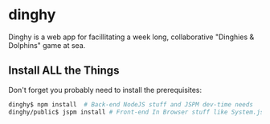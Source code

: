 # dinghy

Dinghy is a web app for facillitating a week long, collaborative "Dinghies & Dolphins" game at sea.

## Install ALL the Things

Don't forget you probably need to install the prerequisites:

```bash
dinghy$ npm install  # Back-end NodeJS stuff and JSPM dev-time needs
dinghy/public$ jspm install # Front-end In Browser stuff like System.js
```
